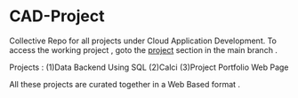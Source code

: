 # CAD-Project
Collective Repo for all projects under Cloud Application Development.
To access the working project , goto the [project](https://github.com/Rahul-BigR/CAD-Project/blob/e8efa4406f3b6b9f1b43f0bddd045006cb200215/project) section in the main branch .

Projects :
(1)Data Backend Using SQL 
(2)Calci
(3)Project Portfolio Web Page

All these projects are curated together in a Web Based format . 